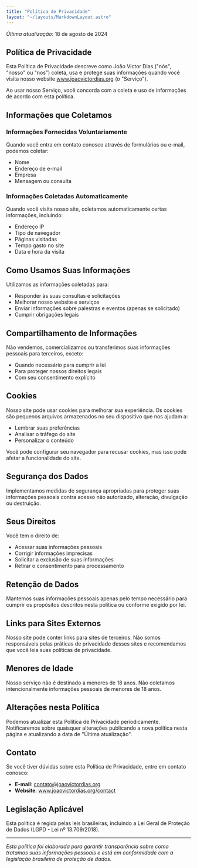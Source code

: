 ```yaml
---
title: "Política de Privacidade"
layout: "~/layouts/MarkdownLayout.astro"
---
```


_Última atualização_: 18 de agosto de 2024

## Política de Privacidade

Esta Política de Privacidade descreve como João Victor Dias ("nós", "nosso" ou "nos") coleta, usa e protege suas informações quando você visita nosso website www.joaovictordias.org (o "Serviço").

Ao usar nosso Serviço, você concorda com a coleta e uso de informações de acordo com esta política.

## Informações que Coletamos

### Informações Fornecidas Voluntariamente

Quando você entra em contato conosco através de formulários ou e-mail, podemos coletar:

- Nome
- Endereço de e-mail
- Empresa
- Mensagem ou consulta

### Informações Coletadas Automaticamente

Quando você visita nosso site, coletamos automaticamente certas informações, incluindo:

- Endereço IP
- Tipo de navegador
- Páginas visitadas
- Tempo gasto no site
- Data e hora da visita

## Como Usamos Suas Informações

Utilizamos as informações coletadas para:

- Responder às suas consultas e solicitações
- Melhorar nosso website e serviços
- Enviar informações sobre palestras e eventos (apenas se solicitado)
- Cumprir obrigações legais

## Compartilhamento de Informações

Não vendemos, comercializamos ou transferimos suas informações pessoais para terceiros, exceto:

- Quando necessário para cumprir a lei
- Para proteger nossos direitos legais
- Com seu consentimento explícito

## Cookies

Nosso site pode usar cookies para melhorar sua experiência. Os cookies são pequenos arquivos armazenados no seu dispositivo que nos ajudam a:

- Lembrar suas preferências
- Analisar o tráfego do site
- Personalizar o conteúdo

Você pode configurar seu navegador para recusar cookies, mas isso pode afetar a funcionalidade do site.

## Segurança dos Dados

Implementamos medidas de segurança apropriadas para proteger suas informações pessoais contra acesso não autorizado, alteração, divulgação ou destruição.

## Seus Direitos

Você tem o direito de:

- Acessar suas informações pessoais
- Corrigir informações imprecisas
- Solicitar a exclusão de suas informações
- Retirar o consentimento para processamento

## Retenção de Dados

Mantemos suas informações pessoais apenas pelo tempo necessário para cumprir os propósitos descritos nesta política ou conforme exigido por lei.

## Links para Sites Externos

Nosso site pode conter links para sites de terceiros. Não somos responsáveis pelas práticas de privacidade desses sites e recomendamos que você leia suas políticas de privacidade.

## Menores de Idade

Nosso serviço não é destinado a menores de 18 anos. Não coletamos intencionalmente informações pessoais de menores de 18 anos.

## Alterações nesta Política

Podemos atualizar esta Política de Privacidade periodicamente. Notificaremos sobre quaisquer alterações publicando a nova política nesta página e atualizando a data de "Última atualização".

## Contato

Se você tiver dúvidas sobre esta Política de Privacidade, entre em contato conosco:

- **E-mail**: contato@joaovictordias.org
- **Website**: www.joaovictordias.org/contact

## Legislação Aplicável

Esta política é regida pelas leis brasileiras, incluindo a Lei Geral de Proteção de Dados (LGPD - Lei nº 13.709/2018).

---

_Esta política foi elaborada para garantir transparência sobre como tratamos suas informações pessoais e está em conformidade com a legislação brasileira de proteção de dados._
